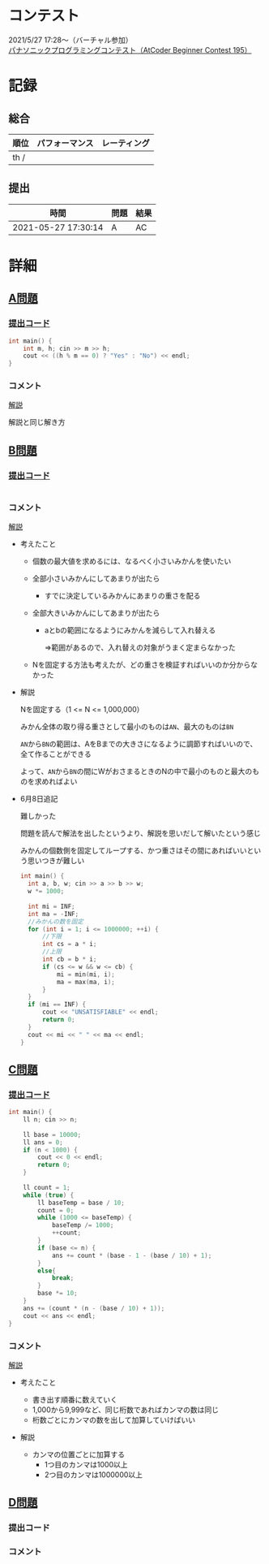 # コンテスト
2021/5/27 17:28～（バーチャル参加）<br>
[パナソニックプログラミングコンテスト（AtCoder Beginner Contest 195）](https://atcoder.jp/contests/abc195)

# 記録
## 総合
|  順位  |  パフォーマンス  | レーティング |
| ---- | ---- | ---- |
|  th /   |    |  |

## 提出
|  時間  |  問題  | 結果 |
| ---- | ---- | ---- |
| 2021-05-27 17:30:14 | A | AC |


# 詳細
## [A問題](https://atcoder.jp/contests/abc195/tasks/abc195_a)
### [提出コード](https://atcoder.jp/contests/abc195/submissions/22946317)
```c++
int main() {
	int m, h; cin >> m >> h;
	cout << ((h % m == 0) ? "Yes" : "No") << endl;
}
```

### コメント
[解説](https://atcoder.jp/contests/abc195/submissions/20906907)

解説と同じ解き方


## [B問題](https://atcoder.jp/contests/abc195/tasks/abc195_b)
### [提出コード]()
```c++

```

### コメント
[解説](https://www.youtube.com/watch?v=k2fzO_U7RnA&t=500s)

* 考えたこと

  * 個数の最大値を求めるには、なるべく小さいみかんを使いたい

  * 全部小さいみかんにしてあまりが出たら

    * すでに決定しているみかんにあまりの重さを配る

  * 全部大きいみかんにしてあまりが出たら

    * aとbの範囲になるようにみかんを減らして入れ替える

      ⇒範囲があるので、入れ替えの対象がうまく定まらなかった

  

  * Nを固定する方法も考えたが、どの重さを検証すればいいのか分からなかった

* 解説

  Nを固定する（1 <= N <= 1,000,000）

  みかん全体の取り得る重さとして最小のものは```AN```、最大のものは```BN```

  ```AN```から```BN```の範囲は、AをBまでの大きさになるように調節すればいいので、全て作ることができる

  よって、```AN```から```BN```の間にWがおさまるときのNの中で最小のものと最大のものを求めればよい
  
* 6月8日追記

  難しかった

  問題を読んで解法を出したというより、解説を思いだして解いたという感じ

  みかんの個数側を固定してループする、かつ重さはその間にあればいいという思いつきが難しい

  ```c++
  int main() {
  	int a, b, w; cin >> a >> b >> w;
  	w *= 1000;
   
  	int mi = INF;
  	int ma = -INF;
  	//みかんの数を固定
  	for (int i = 1; i <= 1000000; ++i) {
  		//下限
  		int cs = a * i;
  		//上限
  		int cb = b * i;
  		if (cs <= w && w <= cb) {
  			mi = min(mi, i);
  			ma = max(ma, i);
  		}
  	}
  	if (mi == INF) {
  		cout << "UNSATISFIABLE" << endl;
  		return 0;
  	}
  	cout << mi << " " << ma << endl;
  }
  ```


## [C問題](https://atcoder.jp/contests/abc195/tasks/abc195_c)
### [提出コード](https://atcoder.jp/contests/abc195/submissions/22948226)
```c++
int main() {
	ll n; cin >> n;
	
	ll base = 10000;
	ll ans = 0;
	if (n < 1000) {
		cout << 0 << endl;
		return 0;
	}
 
	ll count = 1;
	while (true) {
		ll baseTemp = base / 10;
		count = 0;
		while (1000 <= baseTemp) {
			baseTemp /= 1000;
			++count;
		}
		if (base <= n) {
			ans += count * (base - 1 - (base / 10) + 1);
		}
		else{
			break;
		}
		base *= 10;
	}
	ans += (count * (n - (base / 10) + 1));
	cout << ans << endl;
}
```

### コメント
[解説](https://www.youtube.com/watch?v=k2fzO_U7RnA&t=1525s)

* 考えたこと
  * 書き出す順番に数えていく
  * 1,000から9,999など、同じ桁数であればカンマの数は同じ
  * 桁数ごとにカンマの数を出して加算していけばいい

* 解説
  * カンマの位置ごとに加算する
    * 1つ目のカンマは1000以上
    * 2つ目のカンマは1000000以上


## [D問題]()
### 提出コード

### コメント

<!-- 

* 6月8日追記

  [解説](https://atcoder.jp/contests/abc195/editorial/846)

  [解説](https://atcoder.jp/contests/abc195/submissions/20910029)

  貪欲だった

  ```c++
  int main() {
  	int n, m, q; cin >> n >> m >> q;
  	vector<P>vw(n);
  	for (int i = 0; i < n; ++i) {
  		ll v, w; cin >> w >> v;
  		vw[i] = make_pair(v, w);
  	}
  	sort(vw.rbegin(), vw.rend());
  
  	vector<int>x(m);
  	for (int i = 0; i < m;++i) {
  		cin >> x[i];
  	}
  
  	for (int i = 0; i < q; ++i) {
  		int l, r; cin >> l >> r; --l; --r;
  		//箱
  		for (int j = 0; j < m; ++j) {
  			if (l <= j && j <= r) {
  				continue;
  			}
  
  		}
  	}
  
  	cout << mi << " " << ma << endl;
  }
  ```

  

 -->
